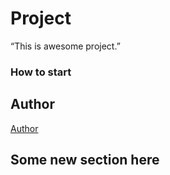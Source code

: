 ﻿# Project
“This is awesome project.”
### How to start
## Author

[Author](author.md)

## Some new section here
